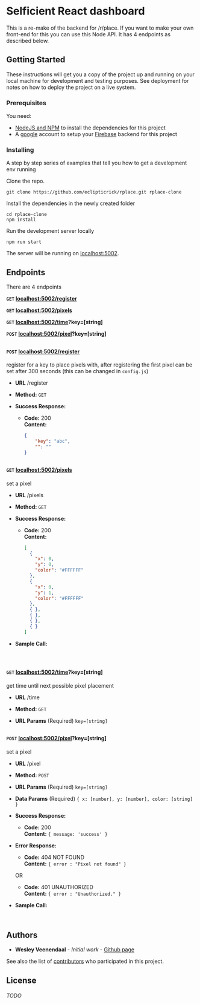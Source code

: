 # Selficient React dashboard

This is a re-make of the backend for /r/place. If you want to make your own front-end for this you can use this Node API. It has 4 endpoints as described below.

## Getting Started

These instructions will get you a copy of the project up and running on your local machine for development and testing purposes. See deployment for notes on how to deploy the project on a live system.

### Prerequisites

You need:
* [NodeJS and NPM](https://nodejs.org/) to install the dependencies for this project
* A [google](https://accounts.google.com/) account to setup your [Firebase](https://firebase.google.com/) backend for this project


### Installing

A step by step series of examples that tell you how to get a development env running

Clone the repo.
```
git clone https://github.com/eclipticrick/rplace.git rplace-clone
```

Install the dependencies in the newly created folder

```
cd rplace-clone
npm install
```

Run the development server locally
```
npm run start
```

The server will be running on [localhost:5002](http://localhost:5002).


## Endpoints

There are 4 endpoints

**<code>GET</code> [localhost:5002/register](http://localhost:5002/register)**

**<code>GET</code> [localhost:5002/pixels](http://localhost:5002/pixels)**

**<code>GET</code> [localhost:5002/time](http://localhost:5002/time)?key=[string]**

**<code>POST</code> [localhost:5002/pixel](http://localhost:5002/pixel)?key=[string]**

##

#### **<code>POST</code> [localhost:5002/register](http://localhost:5002/register)**

register for a key to place pixels with, after registering the first pixel can be set after 300 seconds (this can be changed in ```config.js```)

* **URL**
  /register

* **Method:**
  `GET`

* **Success Response:**

  * **Code:** 200 <br />
    **Content:** 
    ```json
    {
        "key": "abc",
        "": ""
    }
    ```

##

#### **<code>GET</code> [localhost:5002/pixels](http://localhost:5002/pixels)**

set a pixel

* **URL**
  /pixels

* **Method:**
  `GET`

* **Success Response:**

  * **Code:** 200 <br />
    **Content:** 
    ```json
    [
      {
        "x": 0,
        "y": 0,
        "color": "#FFFFFF"
      },
      {
        "x": 0,
        "y": 1,
        "color": "#FFFFFF"
      },
      { },
      { },
      { },
      { }
    ]
    ```

* **Sample Call:**

  ```javascript
    
  ```

##

#### **<code>GET</code> [localhost:5002/time](http://localhost:5002/time)?key=[string]**

get time until next possible pixel placement

* **URL**
  /time

* **Method:**
  `GET`
  
*  **URL Params**
   (Required)
   `key=[string]`

##

#### **<code>POST</code> [localhost:5002/pixel](http://localhost:5002/pixel)?key=[string]**

set a pixel

* **URL**
  /pixel

* **Method:**
  `POST`
  
*  **URL Params**
   (Required)
   `key=[string]`

* **Data Params**
   (Required)
   `{ x: [number], y: [number], color: [string] }`

* **Success Response:**

  * **Code:** 200 <br />
    **Content:** `{ message: 'success' }`
 
* **Error Response:**

  * **Code:** 404 NOT FOUND <br />
    **Content:** `{ error : "Pixel not found" }`

  OR

  * **Code:** 401 UNAUTHORIZED <br />
    **Content:** `{ error : "Unauthorized." }`

* **Sample Call:**

  ```javascript
    
  ```








## Authors

* **Wesley Veenendaal** - *Initial work* - [Github page](https://github.com/eclipticrick)

See also the list of [contributors](https://github.com/eclipticrick/rplace/contributors) who participated in this project.

## License

###### TODO
